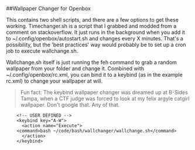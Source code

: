 ##Wallpaper Changer for Openbox

This contains two shell scripts, and there are a few options to get these working. Timechanger.sh is a script that I grabbed and modded from a comment on stackoverflow. It just runs in the background when you add it to ~/.config/openbox/autostart.sh and changes every X minutes. That's a possibility, but the 'best practices' way would probably be to set up a cron job to execute wallchange.sh.

Wallchange.sh itself is just running the feh command to grab a random wallpaper from your folder and change it. Combined with ~/.config/openbox/rc.xml, you can bind it to a keybind (as in the example rc.xml) to change your wallpaper at will.

> Fun fact: The keybind wallpaper changer was dreamed up at B-Sides Tampa, when a CTF judge was forced to look at my felix argyle catgirl wallpaper. Don't google that. Any of that.

```
    <!-- USER DEFINED -->
    <keybind key="A-W">
      <action name="Execute">
	<command>bash ~/code/bash/wallchanger/wallchange.sh</command>
      </action>
    </keybind>
```


